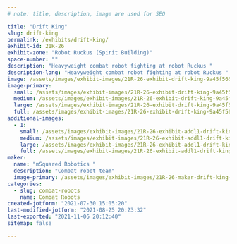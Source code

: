 ```yaml
---
# note: title, description, image are used for SEO

title: "Drift King"
slug: drift-king
permalink: /exhibits/drift-king/
exhibit-id: 21R-26
exhibit-zone: "Robot Ruckus (Spirit Building)"
space-number: ""
description: "Heavyweight combat robot fighting at robot Ruckus "
description-long: "Heavyweight combat robot fighting at robot Ruckus "
image: /assets/images/exhibit-images/21R-26-exhibit-drift-king-9a45f565-68ee-4e97-bdf6-2c1cfb41f43d-large.jpeg
image-primary: 
  small: /assets/images/exhibit-images/21R-26-exhibit-drift-king-9a45f565-68ee-4e97-bdf6-2c1cfb41f43d-small.jpeg
  medium: /assets/images/exhibit-images/21R-26-exhibit-drift-king-9a45f565-68ee-4e97-bdf6-2c1cfb41f43d-medium.jpeg
  large: /assets/images/exhibit-images/21R-26-exhibit-drift-king-9a45f565-68ee-4e97-bdf6-2c1cfb41f43d-large.jpeg
  full: /assets/images/exhibit-images/21R-26-exhibit-drift-king-9a45f565-68ee-4e97-bdf6-2c1cfb41f43d-full.jpeg
additional-images: 
  - 1:
    small: /assets/images/exhibit-images/21R-26-exhibit-addl1-drift-king-9399eb7e-7294-4e75-8641-a50229ca9fdd-small.jpeg
    medium: /assets/images/exhibit-images/21R-26-exhibit-addl1-drift-king-9399eb7e-7294-4e75-8641-a50229ca9fdd-medium.jpeg
    large: /assets/images/exhibit-images/21R-26-exhibit-addl1-drift-king-9399eb7e-7294-4e75-8641-a50229ca9fdd-large.jpeg
    full: /assets/images/exhibit-images/21R-26-exhibit-addl1-drift-king-9399eb7e-7294-4e75-8641-a50229ca9fdd-full.jpeg
maker: 
  name: "mSquared Robotics "
  description: "Combat robot team"
  image-primary: /assets/images/exhibit-images/21R-26-maker-drift-king-6641ac70-a15b-4139-b0a1-ac50aa409d68-medium.jpeg
categories: 
  - slug: combat-robots
    name: Combat Robots
created-jotform: "2021-07-30 15:05:20"
last-modified-jotform: "2021-08-25 20:23:32"
last-exported: "2021-11-06 20:12:40"
sitemap: false

---
```

